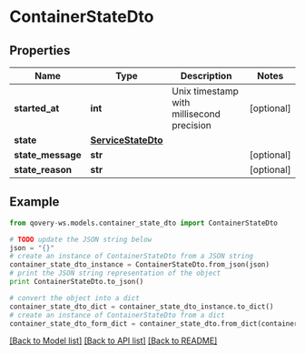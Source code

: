 # ContainerStateDto


## Properties
Name | Type | Description | Notes
------------ | ------------- | ------------- | -------------
**started_at** | **int** | Unix timestamp with millisecond precision | [optional] 
**state** | [**ServiceStateDto**](ServiceStateDto.md) |  | 
**state_message** | **str** |  | [optional] 
**state_reason** | **str** |  | [optional] 

## Example

```python
from qovery-ws.models.container_state_dto import ContainerStateDto

# TODO update the JSON string below
json = "{}"
# create an instance of ContainerStateDto from a JSON string
container_state_dto_instance = ContainerStateDto.from_json(json)
# print the JSON string representation of the object
print ContainerStateDto.to_json()

# convert the object into a dict
container_state_dto_dict = container_state_dto_instance.to_dict()
# create an instance of ContainerStateDto from a dict
container_state_dto_form_dict = container_state_dto.from_dict(container_state_dto_dict)
```
[[Back to Model list]](../README.md#documentation-for-models) [[Back to API list]](../README.md#documentation-for-api-endpoints) [[Back to README]](../README.md)


